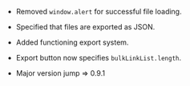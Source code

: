 - Removed ``window.alert`` for successful file loading.
- Specified that files are exported as JSON.
- Added functioning export system.
- Export button now specifies ``bulkLinkList.length``.

- Major version jump => 0.9.1
